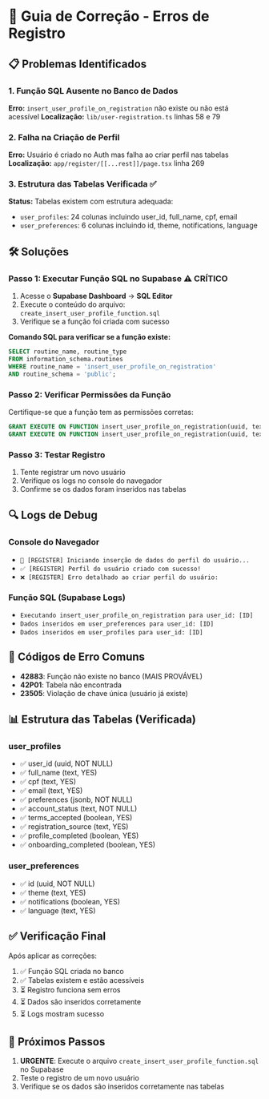 # 🔧 Guia de Correção - Erros de Registro

## 📋 Problemas Identificados

### 1. Função SQL Ausente no Banco de Dados
**Erro:** `insert_user_profile_on_registration` não existe ou não está acessível
**Localização:** `lib/user-registration.ts` linhas 58 e 79

### 2. Falha na Criação de Perfil
**Erro:** Usuário é criado no Auth mas falha ao criar perfil nas tabelas
**Localização:** `app/register/[[...rest]]/page.tsx` linha 269

### 3. Estrutura das Tabelas Verificada ✅
**Status:** Tabelas existem com estrutura adequada:
- `user_profiles`: 24 colunas incluindo user_id, full_name, cpf, email
- `user_preferences`: 6 colunas incluindo id, theme, notifications, language

## 🛠️ Soluções

### Passo 1: Executar Função SQL no Supabase ⚠️ CRÍTICO
1. Acesse o **Supabase Dashboard** → **SQL Editor**
2. Execute o conteúdo do arquivo: `create_insert_user_profile_function.sql`
3. Verifique se a função foi criada com sucesso

**Comando SQL para verificar se a função existe:**
```sql
SELECT routine_name, routine_type 
FROM information_schema.routines 
WHERE routine_name = 'insert_user_profile_on_registration' 
AND routine_schema = 'public';
```

### Passo 2: Verificar Permissões da Função
Certifique-se que a função tem as permissões corretas:
```sql
GRANT EXECUTE ON FUNCTION insert_user_profile_on_registration(uuid, text, text, text) TO authenticated;
GRANT EXECUTE ON FUNCTION insert_user_profile_on_registration(uuid, text, text, text) TO anon;
```

### Passo 3: Testar Registro
1. Tente registrar um novo usuário
2. Verifique os logs no console do navegador
3. Confirme se os dados foram inseridos nas tabelas

## 🔍 Logs de Debug

### Console do Navegador
- `🔄 [REGISTER] Iniciando inserção de dados do perfil do usuário...`
- `✅ [REGISTER] Perfil do usuário criado com sucesso!`
- `❌ [REGISTER] Erro detalhado ao criar perfil do usuário:`

### Função SQL (Supabase Logs)
- `Executando insert_user_profile_on_registration para user_id: [ID]`
- `Dados inseridos em user_preferences para user_id: [ID]`
- `Dados inseridos em user_profiles para user_id: [ID]`

## 🚨 Códigos de Erro Comuns

- **42883**: Função não existe no banco (MAIS PROVÁVEL)
- **42P01**: Tabela não encontrada
- **23505**: Violação de chave única (usuário já existe)

## 📊 Estrutura das Tabelas (Verificada)

### user_profiles
- ✅ user_id (uuid, NOT NULL)
- ✅ full_name (text, YES)
- ✅ cpf (text, YES)
- ✅ email (text, YES)
- ✅ preferences (jsonb, NOT NULL)
- ✅ account_status (text, NOT NULL)
- ✅ terms_accepted (boolean, YES)
- ✅ registration_source (text, YES)
- ✅ profile_completed (boolean, YES)
- ✅ onboarding_completed (boolean, YES)

### user_preferences
- ✅ id (uuid, NOT NULL)
- ✅ theme (text, YES)
- ✅ notifications (boolean, YES)
- ✅ language (text, YES)

## ✅ Verificação Final

Após aplicar as correções:
1. ✅ Função SQL criada no banco
2. ✅ Tabelas existem e estão acessíveis
3. ⏳ Registro funciona sem erros
4. ⏳ Dados são inseridos corretamente
5. ⏳ Logs mostram sucesso

## 🎯 Próximos Passos

1. **URGENTE**: Execute o arquivo `create_insert_user_profile_function.sql` no Supabase
2. Teste o registro de um novo usuário
3. Verifique se os dados são inseridos corretamente nas tabelas